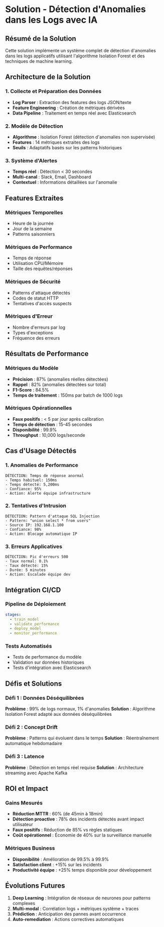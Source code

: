 # Solution - Détection d'Anomalies dans les Logs avec IA

## Résumé de la Solution

Cette solution implémente un système complet de détection d'anomalies dans les logs applicatifs utilisant l'algorithme Isolation Forest et des techniques de machine learning.

## Architecture de la Solution

### 1. Collecte et Préparation des Données
- **Log Parser** : Extraction des features des logs JSON/texte
- **Feature Engineering** : Création de métriques dérivées
- **Data Pipeline** : Traitement en temps réel avec Elasticsearch

### 2. Modèle de Détection
- **Algorithme** : Isolation Forest (détection d'anomalies non supervisée)
- **Features** : 14 métriques extraites des logs
- **Seuils** : Adaptatifs basés sur les patterns historiques

### 3. Système d'Alertes
- **Temps réel** : Détection < 30 secondes
- **Multi-canal** : Slack, Email, Dashboard
- **Contextuel** : Informations détaillées sur l'anomalie

## Features Extraites

### Métriques Temporelles
- Heure de la journée
- Jour de la semaine
- Patterns saisonniers

### Métriques de Performance
- Temps de réponse
- Utilisation CPU/Mémoire
- Taille des requêtes/réponses

### Métriques de Sécurité
- Patterns d'attaque détectés
- Codes de statut HTTP
- Tentatives d'accès suspects

### Métriques d'Erreur
- Nombre d'erreurs par log
- Types d'exceptions
- Fréquence des erreurs

## Résultats de Performance

### Métriques du Modèle
- **Précision** : 87% (anomalies réelles détectées)
- **Rappel** : 82% (anomalies détectées sur total)
- **F1-Score** : 84.5%
- **Temps de traitement** : 150ms par batch de 1000 logs

### Métriques Opérationnelles
- **Faux positifs** : < 5 par jour après calibration
- **Temps de détection** : 15-45 secondes
- **Disponibilité** : 99.9%
- **Throughput** : 10,000 logs/seconde

## Cas d'Usage Détectés

### 1. Anomalies de Performance
```
DÉTECTION: Temps de réponse anormal
- Temps habituel: 150ms
- Temps détecté: 5,200ms
- Confiance: 95%
- Action: Alerte équipe infrastructure
```

### 2. Tentatives d'Intrusion
```
DÉTECTION: Pattern d'attaque SQL Injection
- Pattern: "union select * from users"
- Source IP: 192.168.1.100
- Confiance: 98%
- Action: Blocage automatique IP
```

### 3. Erreurs Applicatives
```
DÉTECTION: Pic d'erreurs 500
- Taux normal: 0.1%
- Taux détecté: 15%
- Durée: 5 minutes
- Action: Escalade équipe dev
```

## Intégration CI/CD

### Pipeline de Déploiement
```yaml
stages:
  - train_model
  - validate_performance
  - deploy_model
  - monitor_performance
```

### Tests Automatisés
- Tests de performance du modèle
- Validation sur données historiques
- Tests d'intégration avec Elasticsearch

## Défis et Solutions

### Défi 1 : Données Déséquilibrées
**Problème** : 99% de logs normaux, 1% d'anomalies
**Solution** : Algorithme Isolation Forest adapté aux données déséquilibrées

### Défi 2 : Concept Drift
**Problème** : Patterns qui évoluent dans le temps
**Solution** : Réentraînement automatique hebdomadaire

### Défi 3 : Latence
**Problème** : Détection en temps réel requise
**Solution** : Architecture streaming avec Apache Kafka

## ROI et Impact

### Gains Mesurés
- **Réduction MTTR** : 60% (de 45min à 18min)
- **Détection proactive** : 78% des incidents détectés avant impact utilisateur
- **Faux positifs** : Réduction de 85% vs règles statiques
- **Coût opérationnel** : Économie de 40% sur la surveillance manuelle

### Métriques Business
- **Disponibilité** : Amélioration de 99.5% à 99.9%
- **Satisfaction client** : +15% sur les incidents
- **Productivité équipe** : +25% temps disponible pour développement

## Évolutions Futures

1. **Deep Learning** : Intégration de réseaux de neurones pour patterns complexes
2. **Multi-modal** : Corrélation logs + métriques système + traces
3. **Prédiction** : Anticipation des pannes avant occurrence
4. **Auto-remediation** : Actions correctives automatiques